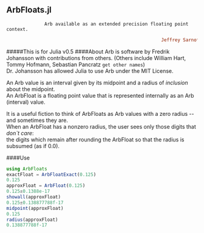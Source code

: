 ## ArbFloats.jl
```               Arb available as an extended precision floating point context.          ```
```ruby
                                                         Jeffrey Sarnoff © 2016˗May˗26  New_York
```
#####This is for Julia v0.5
####About
Arb is software by Fredrik Johansson with contributions from others.
(Others include William Hart, Tommy Hofmann, Sebastian Pancratz `get other names`)  
Dr. Johansson has allowed Julia to use Arb under the MIT License.  
  
An Arb value is an interval given by its midpoint and a radius of _inclusion_ about the midpoint.  
An ArbFloat is a floating point value that is represented internally as an Arb (interval) value.  

It is a useful fiction to think of ArbFloats as Arb values with a zero radius -- and sometimes they are.  
When an ArbFloat has a nonzero radius, the user sees only those digits that _don`t care_:  
the digits which remain after rounding the ArbFloat so that the radius is subsumed (as if 0.0).



####Use
```julia
using ArbFloats
exactFloat = ArbFloatExact(0.125)
0.125
approxFloat = ArbFloat(0.125)
0.125±0.1388e-17
showall(approxFloat)
0.125±0.138877788f-17
midpoint(approxFloat)
0.125
radius(approxFloat)
0.138877788f-17
```
